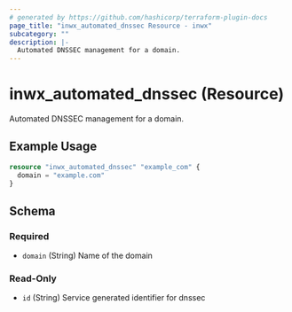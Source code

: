 ```yaml
---
# generated by https://github.com/hashicorp/terraform-plugin-docs
page_title: "inwx_automated_dnssec Resource - inwx"
subcategory: ""
description: |-
  Automated DNSSEC management for a domain.
---
```


# inwx_automated_dnssec (Resource)

Automated DNSSEC management for a domain.

## Example Usage

```terraform
resource "inwx_automated_dnssec" "example_com" {
  domain = "example.com"
}
```

<!-- schema generated by tfplugindocs -->
## Schema

### Required

- `domain` (String) Name of the domain

### Read-Only

- `id` (String) Service generated identifier for dnssec
